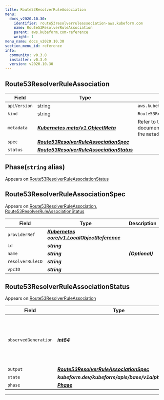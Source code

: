 ```yaml
---
title: Route53ResolverRuleAssociation
menu:
  docs_v2020.10.30:
    identifier: route53resolverruleassociation-aws.kubeform.com
    name: Route53ResolverRuleAssociation
    parent: aws.kubeform.com-reference
    weight: 1
menu_name: docs_v2020.10.30
section_menu_id: reference
info:
  community: v0.3.0
  installer: v0.3.0
  version: v2020.10.30
---
```


## Route53ResolverRuleAssociation
| Field | Type | Description |
| ------ | ----- | ----------- |
| `apiVersion` | string | `aws.kubeform.com/v1alpha1` |
|    `kind` | string | `Route53ResolverRuleAssociation` |
| `metadata` | ***[Kubernetes meta/v1.ObjectMeta](https://v1-18.docs.kubernetes.io/docs/reference/generated/kubernetes-api/v1.18/#objectmeta-v1-meta)***|Refer to the Kubernetes API documentation for the fields of the `metadata` field.|
| `spec` | ***[Route53ResolverRuleAssociationSpec](#route53resolverruleassociationspec)***||
| `status` | ***[Route53ResolverRuleAssociationStatus](#route53resolverruleassociationstatus)***||
## Phase(`string` alias)

Appears on:[Route53ResolverRuleAssociationStatus](#route53resolverruleassociationstatus)

## Route53ResolverRuleAssociationSpec

Appears on:[Route53ResolverRuleAssociation](#route53resolverruleassociation), [Route53ResolverRuleAssociationStatus](#route53resolverruleassociationstatus)

| Field | Type | Description |
| ------ | ----- | ----------- |
| `providerRef` | ***[Kubernetes core/v1.LocalObjectReference](https://v1-18.docs.kubernetes.io/docs/reference/generated/kubernetes-api/v1.18/#localobjectreference-v1-core)***||
| `id` | ***string***||
| `name` | ***string***| ***(Optional)*** |
| `resolverRuleID` | ***string***||
| `vpcID` | ***string***||
## Route53ResolverRuleAssociationStatus

Appears on:[Route53ResolverRuleAssociation](#route53resolverruleassociation)

| Field | Type | Description |
| ------ | ----- | ----------- |
| `observedGeneration` | ***int64***| ***(Optional)*** Resource generation, which is updated on mutation by the API Server.|
| `output` | ***[Route53ResolverRuleAssociationSpec](#route53resolverruleassociationspec)***| ***(Optional)*** |
| `state` | ***kubeform.dev/kubeform/apis/base/v1alpha1.State***| ***(Optional)*** |
| `phase` | ***[Phase](#phase)***| ***(Optional)*** |
---

